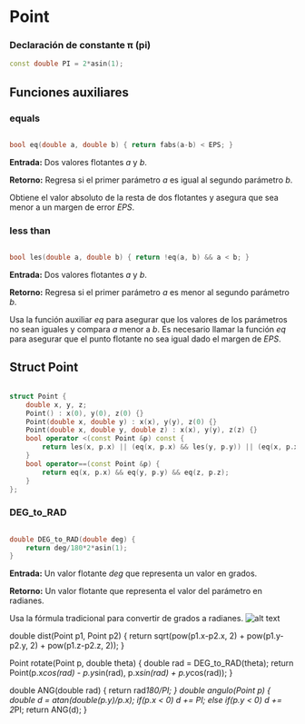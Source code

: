 # Point

### Declaración de constante π (pi)
```cpp
const double PI = 2*asin(1);
```
## Funciones auxiliares

### equals
```cpp

bool eq(double a, double b) { return fabs(a-b) < EPS; }

```

**Entrada:** Dos valores flotantes _a_ y _b_.

**Retorno:** Regresa si el primer parámetro _a_ es igual al segundo parámetro _b_.

Obtiene el valor absoluto de la resta de dos flotantes y asegura que sea menor a un margen de error _EPS_.

### less than
```cpp

bool les(double a, double b) { return !eq(a, b) && a < b; }

```

**Entrada:** Dos valores flotantes _a_ y _b_.

**Retorno:** Regresa si el primer parámetro _a_ es menor al segundo parámetro _b_.

Usa la función auxiliar _eq_ para asegurar que los valores de los parámetros no sean iguales y compara _a_ menor a _b_. Es necesario llamar la función _eq_ para asegurar que el punto flotante no sea igual dado el margen de _EPS_.

## Struct Point

```cpp

struct Point {
	double x, y, z;
	Point() : x(0), y(0), z(0) {}
	Point(double x, double y) : x(x), y(y), z(0) {}
	Point(double x, double y, double z) : x(x), y(y), z(z) {}
	bool operator <(const Point &p) const {
        return les(x, p.x) || (eq(x, p.x) && les(y, p.y)) || (eq(x, p.x) && eq(y, p.y) && les(z, p.z));
	}
    bool operator==(const Point &p) {
        return eq(x, p.x) && eq(y, p.y) && eq(z, p.z);
    }
};

```

### DEG_to_RAD

```cpp

double DEG_to_RAD(double deg) {
    return deg/180*2*asin(1);
}

```

**Entrada:** Un valor flotante _deg_ que representa un valor en grados.

**Retorno:** Un valor flotante que representa el valor del parámetro en radianes.

Usa la fórmula tradicional para convertir de grados a radianes.
![alt text](http://www.radianstodegrees.net/img/degrees-to-radians2.png)


double dist(Point p1, Point p2) {
	return sqrt(pow(p1.x-p2.x, 2) + pow(p1.y-p2.y, 2) + pow(p1.z-p2.z, 2)); }
	
Point rotate(Point p, double theta) {
	double rad = DEG_to_RAD(theta);
	return Point(p.x*cos(rad) - p.y*sin(rad),
				 p.x*sin(rad) + p.y*cos(rad));
}

double ANG(double rad) { return rad*180/PI; }
double angulo(Point p) {
	double d = atan(double(p.y)/p.x);
	if(p.x < 0)
		d += PI;
	else if(p.y < 0)
		d += 2*PI;
	return ANG(d);
}
